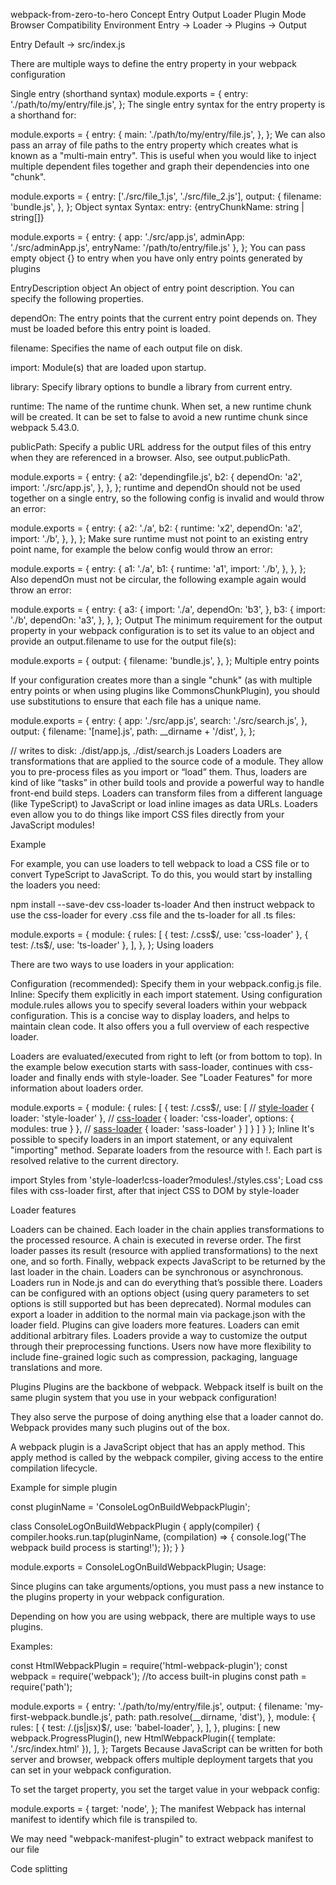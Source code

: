 webpack-from-zero-to-hero
Concept
Entry
Output
Loader
Plugin
Mode
Browser Compatibility
Environment
Entry -> Loader -> Plugins -> Output

Entry
Default -> src/index.js

There are multiple ways to define the entry property in your webpack configuration

Single entry (shorthand syntax)
module.exports = {
  entry: './path/to/my/entry/file.js',
};
The single entry syntax for the entry property is a shorthand for:

module.exports = {
  entry: {
    main: './path/to/my/entry/file.js',
  },
};
We can also pass an array of file paths to the entry property which creates what is known as a "multi-main entry". This is useful when you would like to inject multiple dependent files together and graph their dependencies into one "chunk".

module.exports = {
  entry: ['./src/file_1.js', './src/file_2.js'],
  output: {
    filename: 'bundle.js',
  },
};
Object syntax
Syntax: entry: {entryChunkName: string | string[]}

module.exports = {
  entry: {
    app: './src/app.js',
    adminApp: './src/adminApp.js',
    entryName: '/path/to/entry/file.js'
  },
};
You can pass empty object {} to entry when you have only entry points generated by plugins

EntryDescription object
An object of entry point description. You can specify the following properties.

dependOn: The entry points that the current entry point depends on. They must be loaded before this entry point is loaded.

filename: Specifies the name of each output file on disk.

import: Module(s) that are loaded upon startup.

library: Specify library options to bundle a library from current entry.

runtime: The name of the runtime chunk. When set, a new runtime chunk will be created. It can be set to false to avoid a new runtime chunk since webpack 5.43.0.

publicPath: Specify a public URL address for the output files of this entry when they are referenced in a browser. Also, see output.publicPath.

module.exports = {
  entry: {
    a2: 'dependingfile.js',
    b2: {
      dependOn: 'a2',
      import: './src/app.js',
    },
  },
};
runtime and dependOn should not be used together on a single entry, so the following config is invalid and would throw an error:

module.exports = {
  entry: {
    a2: './a',
    b2: {
      runtime: 'x2',
      dependOn: 'a2',
      import: './b',
    },
  },
};
Make sure runtime must not point to an existing entry point name, for example the below config would throw an error:

module.exports = {
  entry: {
    a1: './a',
    b1: {
      runtime: 'a1',
      import: './b',
    },
  },
};
Also dependOn must not be circular, the following example again would throw an error:

module.exports = {
  entry: {
    a3: {
      import: './a',
      dependOn: 'b3',
    },
    b3: {
      import: './b',
      dependOn: 'a3',
    },
  },
};
Output
The minimum requirement for the output property in your webpack configuration is to set its value to an object and provide an output.filename to use for the output file(s):

module.exports = {
  output: {
    filename: 'bundle.js',
  },
};
Multiple entry points

If your configuration creates more than a single "chunk" (as with multiple entry points or when using plugins like CommonsChunkPlugin), you should use substitutions to ensure that each file has a unique name.

module.exports = {
  entry: {
    app: './src/app.js',
    search: './src/search.js',
  },
  output: {
    filename: '[name].js',
    path: __dirname + '/dist',
  },
};

// writes to disk: ./dist/app.js, ./dist/search.js
Loaders
Loaders are transformations that are applied to the source code of a module. They allow you to pre-process files as you import or “load” them. Thus, loaders are kind of like “tasks” in other build tools and provide a powerful way to handle front-end build steps. Loaders can transform files from a different language (like TypeScript) to JavaScript or load inline images as data URLs. Loaders even allow you to do things like import CSS files directly from your JavaScript modules!

Example

For example, you can use loaders to tell webpack to load a CSS file or to convert TypeScript to JavaScript. To do this, you would start by installing the loaders you need:

npm install --save-dev css-loader ts-loader
And then instruct webpack to use the css-loader for every .css file and the ts-loader for all .ts files:

module.exports = {
  module: {
    rules: [
      { test: /\.css$/, use: 'css-loader' },
      { test: /\.ts$/, use: 'ts-loader' },
    ],
  },
};
Using loaders

There are two ways to use loaders in your application:

Configuration (recommended): Specify them in your webpack.config.js file.
Inline: Specify them explicitly in each import statement.
Using configuration
module.rules allows you to specify several loaders within your webpack configuration. This is a concise way to display loaders, and helps to maintain clean code. It also offers you a full overview of each respective loader.

Loaders are evaluated/executed from right to left (or from bottom to top). In the example below execution starts with sass-loader, continues with css-loader and finally ends with style-loader. See "Loader Features" for more information about loaders order.

module.exports = {
  module: {
    rules: [
      {
        test: /\.css$/,
        use: [
          // [style-loader](/loaders/style-loader)
          { loader: 'style-loader' },
          // [css-loader](/loaders/css-loader)
          {
            loader: 'css-loader',
            options: {
              modules: true
            }
          },
          // [sass-loader](/loaders/sass-loader)
          { loader: 'sass-loader' }
        ]
      }
    ]
  }
};
Inline
It's possible to specify loaders in an import statement, or any equivalent "importing" method. Separate loaders from the resource with !. Each part is resolved relative to the current directory.

import Styles from 'style-loader!css-loader?modules!./styles.css';
Load css files with css-loader first, after that inject CSS to DOM by style-loader

Loader features

Loaders can be chained. Each loader in the chain applies transformations to the processed resource. A chain is executed in reverse order. The first loader passes its result (resource with applied transformations) to the next one, and so forth. Finally, webpack expects JavaScript to be returned by the last loader in the chain.
Loaders can be synchronous or asynchronous.
Loaders run in Node.js and can do everything that’s possible there.
Loaders can be configured with an options object (using query parameters to set options is still supported but has been deprecated).
Normal modules can export a loader in addition to the normal main via package.json with the loader field.
Plugins can give loaders more features.
Loaders can emit additional arbitrary files.
Loaders provide a way to customize the output through their preprocessing functions. Users now have more flexibility to include fine-grained logic such as compression, packaging, language translations and more.

Plugins
Plugins are the backbone of webpack. Webpack itself is built on the same plugin system that you use in your webpack configuration!

They also serve the purpose of doing anything else that a loader cannot do. Webpack provides many such plugins out of the box.

A webpack plugin is a JavaScript object that has an apply method. This apply method is called by the webpack compiler, giving access to the entire compilation lifecycle.

Example for simple plugin

const pluginName = 'ConsoleLogOnBuildWebpackPlugin';

class ConsoleLogOnBuildWebpackPlugin {
  apply(compiler) {
    compiler.hooks.run.tap(pluginName, (compilation) => {
      console.log('The webpack build process is starting!');
    });
  }
}

module.exports = ConsoleLogOnBuildWebpackPlugin;
Usage:

Since plugins can take arguments/options, you must pass a new instance to the plugins property in your webpack configuration.

Depending on how you are using webpack, there are multiple ways to use plugins.

Examples:

const HtmlWebpackPlugin = require('html-webpack-plugin');
const webpack = require('webpack'); //to access built-in plugins
const path = require('path');

module.exports = {
  entry: './path/to/my/entry/file.js',
  output: {
    filename: 'my-first-webpack.bundle.js',
    path: path.resolve(__dirname, 'dist'),
  },
  module: {
    rules: [
      {
        test: /\.(js|jsx)$/,
        use: 'babel-loader',
      },
    ],
  },
  plugins: [
    new webpack.ProgressPlugin(),
    new HtmlWebpackPlugin({ template: './src/index.html' }),
  ],
};
Targets
Because JavaScript can be written for both server and browser, webpack offers multiple deployment targets that you can set in your webpack configuration.

To set the target property, you set the target value in your webpack config:

module.exports = {
  target: 'node',
};
The manifest
Webpack has internal manifest to identify which file is transpiled to.

We may need "webpack-manifest-plugin" to extract webpack manifest to our file

Code splitting